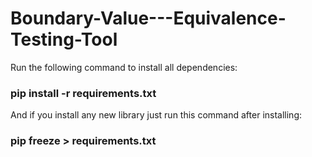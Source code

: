 # Boundary-Value---Equivalence-Testing-Tool

Run the following command to install all dependencies:
### pip install -r requirements.txt

And if you install any new library just run this command after installing:
### pip freeze > requirements.txt 

 
